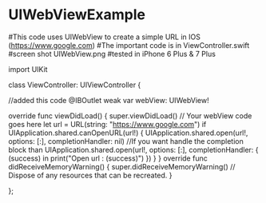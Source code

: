 # UIWebViewExample

#This code uses UIWebView to create a simple URL in IOS (https://www.google.com)
#The important code is in ViewController.swift
#screen shot UIWebView.png
#tested in iPhone 6 Plus & 7 Plus

import UIKit

class ViewController: UIViewController {

//added this code
@IBOutlet weak var webView: UIWebView!

override func viewDidLoad() {
super.viewDidLoad()
// Your webView code goes here
let url = URL(string: "https://www.google.com")
if UIApplication.shared.canOpenURL(url!) {
UIApplication.shared.open(url!, options: [:], completionHandler: nil)
//If you want handle the completion block than
UIApplication.shared.open(url!, options: [:], completionHandler: { (success) in
print("Open url : \(success)")
})
}
}
override func didReceiveMemoryWarning() {
super.didReceiveMemoryWarning()
// Dispose of any resources that can be recreated.
}

};


